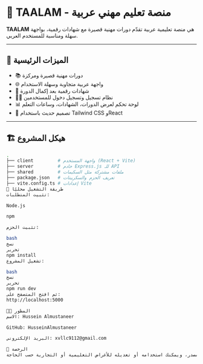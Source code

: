# 🧠 TAALAM - منصة تعليم مهني عربية

**TAALAM** هي منصة تعليمية عربية تقدّم دورات مهنية قصيرة مع شهادات رقمية، بواجهة سهلة ومناسبة للمستخدم العربي.

---

## 🎯 الميزات الرئيسية

- 📚 دورات مهنية قصيرة ومركزة  
- 🌐 واجهة عربية متجاوبة وسهلة الاستخدام  
- 🪪 شهادات رقمية بعد إكمال الدورة  
- 🧑‍🏫 نظام تسجيل وتسجيل دخول للمستخدمين  
- 📊 لوحة تحكم لعرض الدورات، الشهادات، وساعات التعلم  
- 🎨 تصميم حديث باستخدام Tailwind CSS وReact

---

## 🏗️ هيكل المشروع

```bash
.
├── client         # واجهة المستخدم (React + Vite)
├── server         # خادم Express.js للـ API
├── shared         # ملفات مشتركة مثل السكيمات
├── package.json   # تعريف الحزم والسكريبتات
├── vite.config.ts # إعدادات Vite
🚀 طريقة التشغيل محليًا
تثبيت المتطلبات:

Node.js

npm

تثبيت الحزم:

bash
نسخ
تحرير
npm install
تشغيل المشروع:

bash
نسخ
تحرير
npm run dev
ثم افتح المتصفح على:
http://localhost:5000

👨‍💻 المطور
الاسم: Hussein Almustaneer

GitHub: HusseinAlmustaneer

البريد الإلكتروني: xvllc9112@gmail.com

📃 الرخصة
هذا المشروع مفتوح المصدر، ويمكنك استخدامه أو تعديله للأغراض التعليمية أو التجارية حسب الحاجة.
